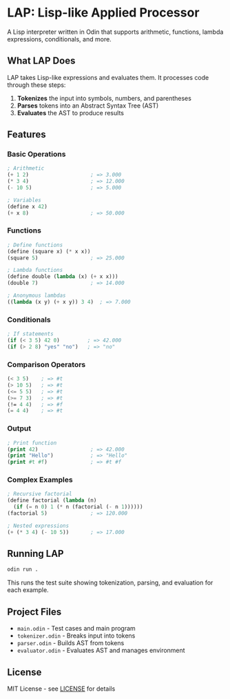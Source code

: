 # LAP: Lisp-like Applied Processor

A Lisp interpreter written in Odin that supports arithmetic, functions, lambda expressions, conditionals, and more.

## What LAP Does

LAP takes Lisp-like expressions and evaluates them. It processes code through these steps:

1. **Tokenizes** the input into symbols, numbers, and parentheses
2. **Parses** tokens into an Abstract Syntax Tree (AST)
3. **Evaluates** the AST to produce results

## Features

### Basic Operations

```lisp
; Arithmetic
(+ 1 2)                    ; => 3.000
(* 3 4)                    ; => 12.000
(- 10 5)                   ; => 5.000

; Variables
(define x 42)
(+ x 8)                    ; => 50.000
```

### Functions

```lisp
; Define functions
(define (square x) (* x x))
(square 5)                 ; => 25.000

; Lambda functions
(define double (lambda (x) (+ x x)))
(double 7)                 ; => 14.000

; Anonymous lambdas
((lambda (x y) (+ x y)) 3 4)  ; => 7.000
```

### Conditionals

```lisp
; If statements
(if (< 3 5) 42 0)         ; => 42.000
(if (> 2 8) "yes" "no")   ; => "no"
```

### Comparison Operators

```lisp
(< 3 5)    ; => #t
(> 10 5)   ; => #t
(<= 5 5)   ; => #t
(>= 7 3)   ; => #t
(!= 4 4)   ; => #f
(= 4 4)    ; => #t
```

### Output

```lisp
; Print function
(print 42)                 ; => 42.000
(print "Hello")            ; => "Hello"
(print #t #f)              ; => #t #f
```

### Complex Examples

```lisp
; Recursive factorial
(define factorial (lambda (n) 
  (if (= n 0) 1 (* n (factorial (- n 1))))))
(factorial 5)              ; => 120.000

; Nested expressions
(+ (* 3 4) (- 10 5))       ; => 17.000
```

## Running LAP

```bash
odin run .
```

This runs the test suite showing tokenization, parsing, and evaluation for each example.

## Project Files

- `main.odin` - Test cases and main program
- `tokenizer.odin` - Breaks input into tokens
- `parser.odin` - Builds AST from tokens
- `evaluator.odin` - Evaluates AST and manages environment

## License

MIT License - see [LICENSE](LICENSE) for details
